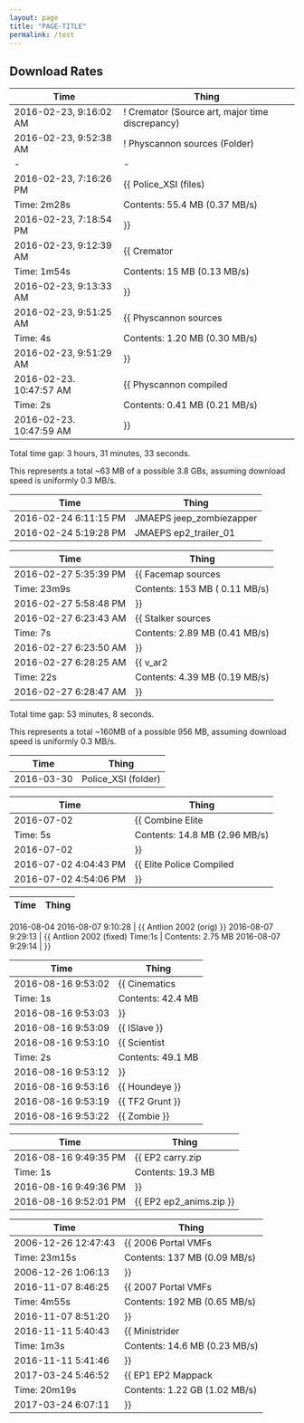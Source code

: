 ```yaml
---
layout: page
title: "PAGE-TITLE"
permalink: /test
---
```


## Download Rates
Time | Thing 
--- | ---
2016-02-23, 9:16:02 AM | ! Cremator (Source art, major time discrepancy)
2016-02-23, 9:52:38 AM | ! Physcannon sources (Folder)
- | -
2016-02-23, 7:16:26 PM | {{ Police_XSI (files)
Time: 2m28s | Contents: 55.4 MB (0.37 MB/s)
2016-02-23, 7:18:54 PM | }} 
2016-02-23, 9:12:39 AM | {{ Cremator
Time: 1m54s | Contents: 15 MB (0.13 MB/s)
2016-02-23, 9:13:33 AM | }} 
2016-02-23, 9:51:25 AM | {{ Physcannon sources
Time: 4s | Contents: 1.20 MB (0.30 MB/s)
2016-02-23, 9:51:29 AM | }} 
2016-02-23. 10:47:57 AM | {{ Physcannon compiled
Time: 2s | Contents: 0.41 MB (0.21 MB/s)
2016-02-23. 10:47:59 AM | }} 

Total time gap: 3 hours, 31 minutes, 33 seconds.

This represents a total ~63 MB of a possible 3.8 GBs, assuming download speed is uniformly 0.3 MB/s. 

Time | Thing 
--- | ---
2016-02-24 6:11:15 PM | JMAEPS jeep_zombiezapper
2016-02-24 5:19:28 PM | JMAEPS ep2_trailer_01

Time | Thing 
--- | ---
2016-02-27 5:35:39 PM | {{ Facemap sources
Time: 23m9s | Contents: 153 MB ( 0.11 MB/s)
2016-02-27 5:58:48 PM | }} 
2016-02-27 6:23:43 AM | {{ Stalker sources
Time: 7s | Contents: 2.89 MB (0.41 MB/s)
2016-02-27 6:23:50 AM | }} 
2016-02-27 6:28:25 AM | {{ v_ar2
Time: 22s | Contents: 4.39 MB (0.19 MB/s)
2016-02-27 6:28:47 AM | }} 

Total time gap: 53 minutes, 8 seconds.

This represents a total ~160MB of a possible 956 MB, assuming download speed is uniformly 0.3 MB/s. 

Time | Thing 
--- | ---
2016-03-30 | Police_XSI (folder)

Time | Thing 
--- | ---
2016-07-02 | {{ Combine Elite
Time: 5s | Contents: 14.8 MB (2.96 MB/s)
2016-07-02 | }} 
2016-07-02 4:04:43 PM | {{ Elite Police Compiled
2016-07-02 4:54:06 PM | }} 

Time | Thing 
--- | ---
2016-08-04 
2016-08-07 9:10:28 | {{ Antlion 2002 (orig) }}
2016-08-07 9:29:13 | {{ Antlion 2002 (fixed)
Time:1s | Contents: 2.75 MB
2016-08-07 9:29:14 | }} 

Time | Thing 
--- | ---
2016-08-16 9:53:02 | {{ Cinematics
Time: 1s | Contents: 42.4 MB
2016-08-16 9:53:03 | }}
2016-08-16 9:53:09 | {{ ISlave }}
2016-08-16 9:53:10 | {{ Scientist
Time: 2s | Contents: 49.1 MB
2016-08-16 9:53:12 | }}
2016-08-16 9:53:16 | {{ Houndeye }}
2016-08-16 9:53:19 | {{ TF2 Grunt }}
2016-08-16 9:53:22 | {{ Zombie }}

Time | Thing 
--- | ---
2016-08-16 9:49:35 PM | {{ EP2 carry.zip
Time:  1s | Contents: 19.3 MB 
2016-08-16 9:49:36 PM | }}
2016-08-16 9:52:01 PM | {{ EP2 ep2_anims.zip }}

Time | Thing 
--- | ---
2006-12-26 12:47:43 | {{ 2006 Portal VMFs
Time: 23m15s | Contents: 137 MB (0.09 MB/s)
2006-12-26 1:06:13 | }}
2016-11-07 8:46:25 | {{ 2007 Portal VMFs
Time: 4m55s | Contents: 192 MB (0.65 MB/s)
2016-11-07 8:51:20 | }}
2016-11-11 5:40:43 | {{ Ministrider
Time: 1m3s | Contents: 14.6 MB (0.23 MB/s)
2016-11-11 5:41:46 | }}
2017-03-24 5:46:52 | {{ EP1 EP2 Mappack
Time: 20m19s | Contents: 1.22 GB (1.02 MB/s)
2017-03-24 6:07:11 | }}
